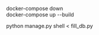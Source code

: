 docker-compose down                                                    
docker-compose up --build

python manage.py shell < fill_db.py
